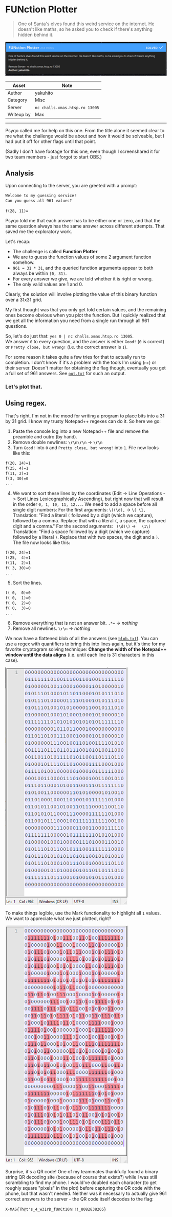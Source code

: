 
# FUNction Plotter

> One of Santa's elves found this weird service on the internet. He doesn't like
> maths, so he asked you to check if there's anything hidden behind it.

![Screenshot](screenshot.png)

| Asset      | Note                                                             |
|------------|------------------------------------------------------------------|
| Author     | yakuhito                                                         |
| Category   | Misc                                                             |
| Server     | `nc challs.xmas.htsp.ro 13005`                                   |
| Writeup by | Max                                                              |

---

Psyqo called me for help on this one. From the title alone it seemed clear to me what the challenge would be about and how it would be solveable, but I had put it off for other flags until that point. 

(Sadly I don't have footage for this one, even though I screenshared it for two team members - just forgot to start OBS.)

## Analysis

Upon connecting to the server, you are greeted with a prompt:

```
Welcome to my guessing service!
Can you guess all 961 values?

f(28, 11)=
```

Psyqo told me that each answer has to be either one or zero, and that the same question always has the same answer across different attempts. That saved me the exploratory work.

Let's recap:

- The challenge is called **Function Plotter**
- We are to guess the function values of some 2 argument function somehow.
- `961 = 31 * 31`, and the queried function arguments appear to both always be within `[0, 31)`.
- For every answer we give, we are told whether it is right or wrong.
- The only valid values are 1 and 0.

Clearly, the solution will involve plotting the value of this binary function over a 31x31 grid.

My first thought was that you only get told certain values, and the remaining ones become obvious when you plot the function. But I quickly realized that we get all the information you need from a single run through all 961 questions.

So, let's do just that: `yes 0 | nc challs.xmas.htsp.ro 13005`.  
We answer `0` to every question, and the answer is either `Good!` (`0` is correct) or `Pretty close, but wrong!` (i.e. the correct answer is `1`).

For some reason it takes quite a few tries for that to actually run to completion. I don't know if it's a problem with the tools I'm using (`nc`) or their server. Doesn't matter for obtaining the flag though, eventually you get a full set of 961 answers. See [`out.txt`][1] for such an output.

### Let's plot that.

## Using regex.

That's right. I'm not in the mood for writing a program to place bits into a 31 by 31 grid. I know my trusty Notepad++ regexes can do it. So here we go:

 1. Paste the console log into a new Notepad++ file and remove the preamble and outro (by hand).
 2. Remove double newlines: `\r\n\r\n` -> `\r\n`
 2. Turn `Good!` into `0` and `Pretty close, but wrong!` into `1`. File now looks like this:
  ```
  f(20, 24)=1
  f(25, 4)=1
  f(11, 2)=1
  f(3, 30)=0
  ...
  ```
 4. We want to sort these lines by the coordinates (Edit -> Line Operations -> Sort Lines Lexicographically Ascending), but right now that will result in the order `0, 1, 10, 11, 12...`. We need to add a space before all single digit numbers:
    For the first arguments: `\((\d),` -> `\( \1,`
    Translation: "Find a literal `(` followed by a digit (which we capture), followed by a comma. Replace that with a literal `(`, a space, the captured digit and a comma."
    For the second arguments: ` (\d)\)` -> `  \1\)`
    Translation: "Find a space followed by a digit (which we capture) followed by a literal `)`. Replace that with two spaces, the digit and a `)`.
  The file now looks like this:
  ```
  f(20, 24)=1
  f(25,  4)=1
  f(11,  2)=1
  f( 3, 30)=0
  ...
  ```
 5. Sort the lines.
  ```
  f( 0,  0)=0
  f( 0,  1)=0
  f( 0,  2)=0
  f( 0,  3)=0
  ...
  ```
 6. Remove everything that is not an answer bit. `.*=` -> _nothing_
 7. Remove all newlines. `\r\n` -> _nothing_

We now have a flattened blob of all the answers (see [`blob.txt`][2]). You can use a regex with quantifiers to bring this into lines again, but it's time for my favorite cryptogram solving technique: **Change the width of the Notepad++ window until the data aligns** (i.e. until each line is 31 characters in this case).

![The data in lines of 31 columns][3]

To make things legible, use the Mark functionality to highlight all `1` values. We want to appreciate what we just plotted, right?  

![A wild QR code appears][4]

Surprise, it's a QR code! One of my teammates thankfully found a binary string QR decoding site (because of course that exists?) while I was still scrambling to find my phone. I would've doubled each character (to get roughly square "pixels" in the plot) before capturing the QR code with the phone, but that wasn't needed. Neither was it necessary to actually give 961 correct answers to the server - the QR code itself decodes to the flag:

`X-MAS{Th@t's_4_w31rD_fUnCt10n!!!_8082838205}`

[1]: out.txt
[2]: blob.txt
[3]: blob31.PNG
[4]: qr.PNG
